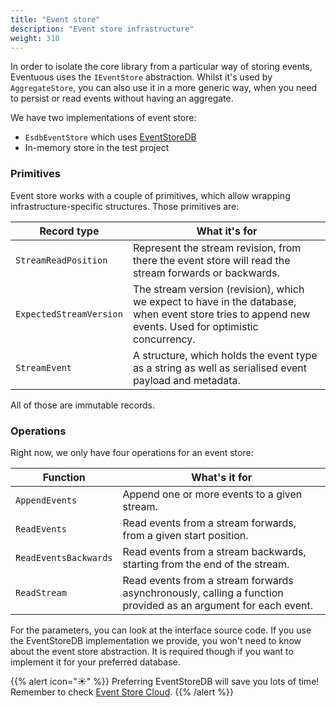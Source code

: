 ```yaml
---
title: "Event store"
description: "Event store infrastructure"
weight: 310
---
```


In order to isolate the core library from a particular way of storing events, Eventuous uses the `IEventStore` abstraction. Whilst it's used by `AggregateStore`, you can also use it in a more generic way, when you need to persist or read events without having an aggregate.

We have two implementations of event store:
- `EsdbEventStore` which uses [EventStoreDB](https://eventstore.com)
- In-memory store in the test project

### Primitives

Event store works with a couple of primitives, which allow wrapping infrastructure-specific structures. Those primitives are:

| Record type             | What it's for                                                                                                                                         |
|-------------------------|-------------------------------------------------------------------------------------------------------------------------------------------------------|
| `StreamReadPosition`    | Represent the stream revision, from there the event store will read the stream forwards or backwards.                                                 |
| `ExpectedStreamVersion` | The stream version (revision), which we expect to have in the database, when event store tries to append new events. Used for optimistic concurrency. |
| `StreamEvent`           | A structure, which holds the event type as a string as well as serialised event payload and metadata.                                                 |

All of those are immutable records.

### Operations

Right now, we only have four operations for an event store:

| Function              | What's it for                                                                                                 |
|-----------------------|---------------------------------------------------------------------------------------------------------------|
| `AppendEvents`        | Append one or more events to a given stream.                                                                  |
| `ReadEvents`          | Read events from a stream forwards, from a given start position.                                              |
| `ReadEventsBackwards` | Read events from a stream backwards, starting from the end of the stream.                                     |
| `ReadStream`          | Read events from a stream forwards asynchronously, calling a function provided as an argument for each event. |

For the parameters, you can look at the interface source code. If you use the EventStoreDB implementation we provide, you won't need to know about the event store abstraction. It is required though if you want to implement it for your preferred database.

{{% alert icon="☀️" %}}
Preferring EventStoreDB will save you lots of time!
Remember to check [Event Store Cloud](https://www.eventstore.com/event-store-cloud).
{{% /alert %}}
